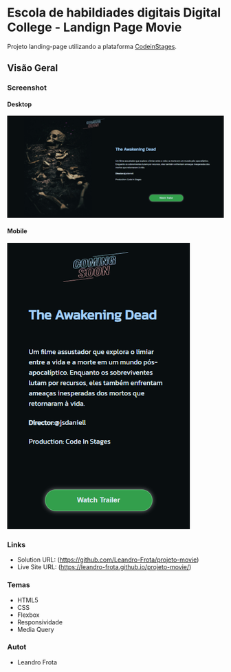 # Escola de habildiades digitais Digital College - Landign Page Movie

Projeto landing-page utilizando a plataforma  [CodeinStages](https://codeinstages.com/).

## Visão Geral

### Screenshot

#### Desktop

![](https://github.com/Leandro-Frota/projeto-movie/blob/main/assets/screencapture-desktop.png)

#### Mobile

![](https://github.com/Leandro-Frota/projeto-movie/blob/main/assets/screencapture-mobile%20425px.png)

### Links

- Solution URL: (https://github.com/Leandro-Frota/projeto-movie)
- Live Site URL: (https://leandro-frota.github.io/projeto-movie/)

### Temas
- HTML5
- CSS 
- Flexbox
- Responsividade
- Media Query

### Autot
 - Leandro Frota
